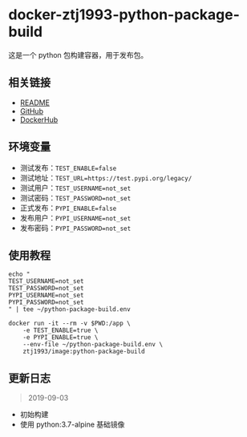 # docker-ztj1993-python-package-build

这是一个 python 包构建容器，用于发布包。

## 相关链接
- [README](https://github.com/ztj1993/dockerfiles/blob/master/python-package-build/README.md)
- [GitHub](https://github.com/ztj1993/dockerfiles/tree/master/python-package-build)
- [DockerHub](https://hub.docker.com/r/ztj1993/image)

## 环境变量
- 测试发布：`TEST_ENABLE=false`
- 测试地址：`TEST_URL=https://test.pypi.org/legacy/`
- 测试用户：`TEST_USERNAME=not_set`
- 测试密码：`TEST_PASSWORD=not_set`
- 正式发布：`PYPI_ENABLE=false`
- 发布用户：`PYPI_USERNAME=not_set`
- 发布密码：`PYPI_PASSWORD=not_set`

## 使用教程
```
echo "
TEST_USERNAME=not_set
TEST_PASSWORD=not_set
PYPI_USERNAME=not_set
PYPI_PASSWORD=not_set
" | tee ~/python-package-build.env

docker run -it --rm -v $PWD:/app \
    -e TEST_ENABLE=true \
    -e PYPI_ENABLE=true \
    --env-file ~/python-package-build.env \
    ztj1993/image:python-package-build
```

## 更新日志

> 2019-09-03

- 初始构建
- 使用 python:3.7-alpine 基础镜像
